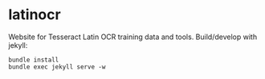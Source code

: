 latinocr
========

Website for Tesseract Latin OCR training data and tools. Build/develop with jekyll:

    bundle install
    bundle exec jekyll serve -w
